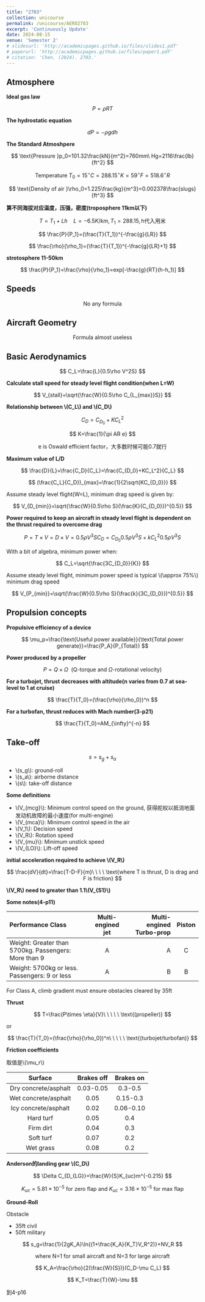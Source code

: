 ```yaml
---
title: "2703"
collection: unicourse
permalink: /unicourse/AERO2703
excerpt: 'Continuously Update'
date: 2024-08-15
venue: 'Semester 2'
# slidesurl: 'http://academicpages.github.io/files/slides1.pdf'
# paperurl: 'http://academicpages.github.io/files/paper1.pdf'
# citation: 'Chen. (2024). 2703.'
---
```


## Atmosphere

**Ideal gas law**

$$
P=\rho RT
$$

**The hydrostatic equation**

$$
dP=-\rho gdh
$$

**The Standard Atmoshpere**

$$
\text{Pressure }p_0=101.32\frac{kN}{m^2}=760mm\ Hg=2116\frac{lb}{ft^2}
$$

$$
\text{Temperature }T_0=15^\circ C=288.15^\circ K=59^\circ F=518.6^\circ R
$$

$$
\text{Density of air }\rho_0=1.225\frac{kg}{m^3}=0.002378\frac{slugs}{ft^3}
$$

**算不同海拔对应温度，压强，密度(troposphere 11km以下)**

$$
T=T_1+Lh\ \ \ \ L=-6.5K/km, T_1=288.15,\text{h代入用米}
$$

$$
\frac{P}{P_1}=(\frac{T}{T_1})^{-\frac{g}{LR}}
$$

$$
\frac{\rho}{\rho_1}=(\frac{T}{T_1})^{-\frac{g}{LR}+1}
$$

**strotosphere 11-50km**

$$
\frac{P}{P_1}=\frac{\rho}{\rho_1}=exp[-\frac{g}{RT}(h-h_1)]
$$

## Speeds

$$
\text{No any formula}
$$

## Aircraft Geometry

$$
\text{Formula almost useless}
$$

## Basic Aerodynamics

$$
C_L=\frac{L}{0.5\rho V^2S}
$$

**Calculate stall speed for steady level flight condition(when L=W)**

$$
V_{stall}=\sqrt{\frac{W}{0.5\rho C_{L_{max}}S}}
$$

**Relationship between \\(C_L\\) and \\(C_D\\)**

$$
C_D=C_{D_0}+KC_L^2
$$

$$
K=\frac{1}{\pi AR e}
$$

$$
\text{e is Oswald efficient factor，大多数时候可能0.7就行}
$$

**Maximum value of L/D**

$$
\frac{D}{L}=\frac{C_D}{C_L}=\frac{C_{D_0}+KC_L^2}{C_L}
$$

$$
(\frac{C_L}{C_D})_{max}=\frac{1}{2\sqrt{KC_{D_0}}}
$$

Assume steady level flight(W=L), minimum drag speed is given by:

$$
V_{D_{min}}=\sqrt{\frac{W}{0.5\rho S}(\frac{K}{C_{D_0}})^{0.5}}
$$

**Power required to keep an aircraft in steady level flight is dependent on the thrust required to overcome drag**

$$
P=T\times V=D\times V=0.5\rho V^3SC_D=C_{D_0}0.5\rho V^3S+kC_L^2 0.5\rho V^3S
$$

With a bit of algebra, minimum power when:

$$
C_L=\sqrt{\frac{3C_{D_0}}{K}}
$$

Assume steady level flight, minimum power speed is typical \\(\approx 75\%\\) minimum drag speed

$$
V_{P_{min}}=\sqrt{\frac{W}{0.5\rho S}(\frac{k}{3C_{D_0}})^{0.5}}
$$

## Propulsion concepts

**Propulsive efficiency of a device**

$$
\mu_p=\frac{\text{Useful power available}}{\text{Total power generate}}=\frac{P_A}{P_{Total}}
$$

**Power produced by a propeller**

$$
P=Q\times \Omega\ \ \text{(Q-torque and }\Omega \text{-rotational velocity)}
$$

**For a turbojet, thrust decreases with altitude(n varies from 0.7 at sea-level to 1 at cruise)**

$$
\frac{T}{T_0}=(\frac{\rho}{\rho_0})^n
$$

**For a turbofan, thrust reduces with Mach number(3-p21)**

$$
\frac{T}{T_0}=AM_{\infty}^{-n}
$$

## Take-off

$$
s=s_g+s_a
$$

- \\(s_g\\): ground-roll
- \\(s_a\\): airborne distance
- \\(s\\): take-off distance 

**Some definitions**

- \\(V_{mcg}\\): Minimum control speed on the ground, 获得舵权以抵消地面发动机故障的最小速度(for multi-engine)
- \\(V_{mca}\\): Minimum control speed in the air
- \\(V_1\\): Decision speed
- \\(V_R\\): Rotation speed
- \\(V_{mu}\\): Minimum unstick speed
- \\(V_{LO}\\): Lift-off speed

**initial acceleration required to achieve \\(V_R\\)**

$$
\frac{dV}{dt}=\frac{T-D-F}{m}\ \ \ \ \text{where T is thrust, D is drag and F is friction}
$$

**\\(V_R\\) need to greater than 1.1\\(V_{S1}\\)**

**Some notes(4-p11)**

| Performance Class | Multi-engined jet | Multi-engined Turbo-prop | Piston |
|:--------|:-------:|--------:|:--------:|
| Weight: Greater than 5700kg. Passengers: More than 9   |  A  |  A  |  C  |
| Weight: 5700kg or less. Passengers: 9 or less  |  A  |  B  |  B  |

For Class A, climb gradient must ensure obstacles cleared by 35ft

**Thrust**

$$
T=\frac{P\times \eta}{V}\ \ \ \ \ \text{(propeller)}
$$

or 

$$
\frac{T}{T_0}=(\frac{\rho}{\rho_0})^n\ \ \ \ \ \text{(turbojet/turbofan)}
$$

**Friction coefficients**

取值是\\(\mu_r\\)

| Surface | Brakes off | Brakes on |
|:----:|:----:|:----:|
| Dry concrete/asphalt | 0.03-0.05 | 0.3-0.5 |
| Wet concrete/asphalt | 0.05 | 0.15-0.3 |
| Icy concrete/asphalt | 0.02 | 0.06-0.10 |
| Hard turf | 0.05 | 0.4 |
| Firm dirt | 0.04 | 0.3 |
| Soft turf | 0.07 | 0.2 | 
| Wet grass | 0.08 | 0.2 |

**Anderson的landing gear \\(C_D\\)**

$$
\Delta C_{D_{LG}}=\frac{W}{S}K_{uc}m^{-0.215}
$$

$$
K_{uc}=5.81\times 10^{-5}\text{ for zero flap and }K_{uc}=3.16\times 10^{-5}\text{ for max flap}
$$

**Ground-Roll**

Obstacle
- 35ft civil
- 50ft military

$$
s_g=\frac{1}{2gK_A}\ln{(1+\frac{K_A}{K_T}V_R^2)}+NV_R
$$

$$
\text{where N=1 for small aircraft and N=3 for large aircraft}
$$

$$
K_A=\frac{\rho}{2(\frac{W}{S})}(C_D-\mu C_L)
$$

$$
K_T=\frac{T}{W}-\mu 
$$

到4-p16